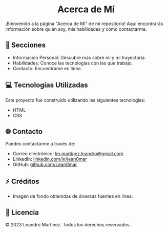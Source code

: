 <h1 align="center">Acerca de Mí</h1>

¡Bienvenido a la página "Acerca de Mí" de mi repositorio! Aquí encontrarás información sobre quién soy, mis habilidades y cómo contactarme.

## 📄 Secciones

- Información Personal: Descubre más sobre mí y mi trayectoria.
- Habilidades: Conoce las tecnologías con las que trabajo.
- Contacto: Encuéntrame en línea.

## 💻 Tecnologías Utilizadas

Este proyecto fue construido utilizando las siguientes tecnologías:

- HTML
- CSS

## 🌐 Contacto

Puedes contactarme a través de:

- Correo electrónico: [lm.martinez.leandro@gmail.com](mailto:lm.martinez.leandro@gmail.com)
- LinkedIn: [linkedin.com/in/lean0mar](https://www.linkedin.com/in/lean0mar)
- GitHub: [github.com/Lean0mar](https://github.com/Lean0mar)

## ⚡ Créditos

- Imagen de fondo obtenidas de diversas fuentes en línea.

## 📖 Licencia

© 2023 Leandro Martínez. Todos los derechos reservados.